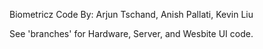 Biometricz Code
By: Arjun Tschand, Anish Pallati, Kevin Liu

See 'branches' for Hardware, Server, and Wesbite UI code.
